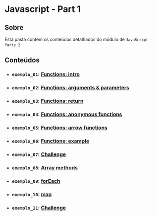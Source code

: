 # Javascript - Part 1

## Sobre

Esta pasta contém os conteúdos detalhados do módulo de `JavaScript - Parte 2`.

## Conteúdos

- ### `exemplo_01`: [Functions: intro](https://github.com/pullynnhah/dc-aulas/tree/main/aula_05/exemplo_01)
- ### `exemplo_02`: [Functions: arguments & parameters](https://github.com/pullynnhah/dc-aulas/tree/main/aula_05/exemplo_02)
- ### `exemplo_03`: [Functions: return](https://github.com/pullynnhah/dc-aulas/tree/main/aula_05/exemplo_03)
- ### `exemplo_04`: [Functions: anonymous functions](https://github.com/pullynnhah/dc-aulas/tree/main/aula_05/exemplo_04)
- ### `exemplo_05`: [Functions: arrow functions](https://github.com/pullynnhah/dc-aulas/tree/main/aula_05/exemplo_05)
- ### `exemplo_06`: [Functions: example](https://github.com/pullynnhah/dc-aulas/tree/main/aula_05/exemplo_06)
- ### `exemplo_07`: [Challenge](https://github.com/pullynnhah/dc-aulas/tree/main/aula_05/exemplo_07)
- ### `exemplo_08`: [Array methods](https://github.com/pullynnhah/dc-aulas/tree/main/aula_05/exemplo_08)
- ### `exemplo_09`: [forEach](https://github.com/pullynnhah/dc-aulas/tree/main/aula_05/exemplo_09)
- ### `exemplo_10`: [map](https://github.com/pullynnhah/dc-aulas/tree/main/aula_05/exemplo_10)
- ### `exemplo_11`: [Challenge](https://github.com/pullynnhah/dc-aulas/tree/main/aula_05/exemplo_11)
